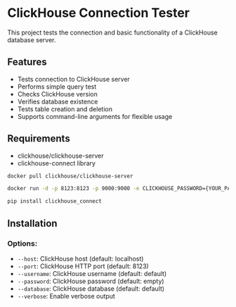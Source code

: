 # ClickHouse Connection Tester

This project tests the connection and basic functionality of a ClickHouse database server.

## Features

- Tests connection to ClickHouse server
- Performs simple query test
- Checks ClickHouse version
- Verifies database existence
- Tests table creation and deletion
- Supports command-line arguments for flexible usage

## Requirements

- clickhouse/clickhouse-server
- clickhouse-connect library


```bash
docker pull clickhouse/clickhouse-server
```

```bash
docker run -d -p 8123:8123 -p 9000:9000 -e CLICKHOUSE_PASSWORD={YOUR_PASSWORD} --name clickhouse-server --ulimit nofile=262144:262144 clickhouse/clickhouse-server
```

```bash
pip install clickhouse_connect
```

## Installation


### Options:

- `--host`: ClickHouse host (default: localhost)
- `--port`: ClickHouse HTTP port (default: 8123)
- `--username`: ClickHouse username (default: default)
- `--password`: ClickHouse password (default: empty)
- `--database`: ClickHouse database (default: default)
- `--verbose`: Enable verbose output

